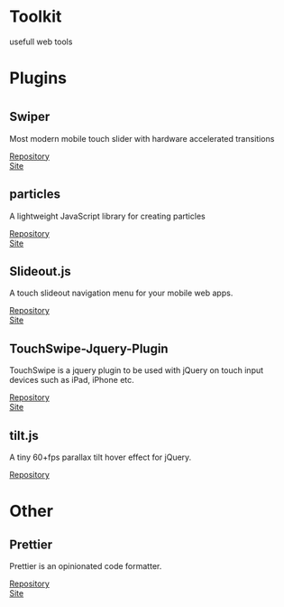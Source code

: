 # Toolkit
usefull web tools
<h1>Plugins<h1>
<h2>Swiper</h2>
<p>Most modern mobile touch slider with hardware accelerated transitions</p>
<a href="https://github.com/nolimits4web/swiper">Repository</a><br>
<a href="http://idangero.us/swiper/">Site</a>

<h2>particles</h2>
<p>
A lightweight JavaScript library for creating particles  </p>
<a href="https://github.com/VincentGarreau/particles.js">Repository</a><br>
<a href="https://vincentgarreau.com/particles.js/">Site</a>


<h2>Slideout.js</h2>
<p>A touch slideout navigation menu for your mobile web apps. </p>
<a href="https://github.com/Mango/slideout">Repository</a><br>
<a href="https://slideout.js.org">Site</a>

<h2>TouchSwipe-Jquery-Plugin</h2>
<p>TouchSwipe is a jquery plugin to be used with jQuery on touch input devices such as iPad, iPhone etc. </p>
<a href="https://github.com/mattbryson/TouchSwipe-Jquery-Plugin">Repository</a><br>
<a href="http://labs.rampinteractive.co.uk/touchSwipe/demos/index.html">Site</a>

<h2>tilt.js</h2>
<p>A tiny 60+fps parallax tilt hover effect for jQuery.  </p>
<a href="http://gijsroge.github.io/tilt.js/">Repository</a><br>



<h1>Other</h1>
<h2>Prettier</h2>
<p>Prettier is an opinionated code formatter. </p>
<a href="https://github.com/prettier/prettier">Repository</a><br>
<a href="https://prettier.io">Site</a>
